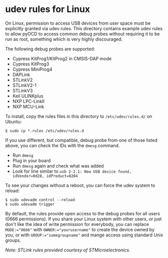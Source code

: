 udev rules for Linux
====================

On Linux, permission to access USB devices from user space must be explicitly granted
via udev rules. This directory contains example udev rules to allow pyOCD to access common
debug probes without requiring it to be run as root, something which is very highly
discouraged.

The following debug probes are supported:

- Cypress KitProg1/KitProg2 in CMSIS-DAP mode
- Cypress KitProg3
- Cypress MiniProg4
- DAPLink
- STLinkV2
- STLinkV2-1
- STLinkV3
- Keil ULINKplus
- NXP LPC-LinkII
- NXP MCU-Link


To install, copy the rules files in this directory to `/etc/udev/rules.d/` on Ubuntu:

```
$ sudo cp *.rules /etc/udev/rules.d
```

If you use different, but compatible, debug probe from one of those listed above, you can check the
IDs with the ``dmesg`` command.

   -  Run ``dmesg``
   -  Plug in your board
   -  Run ``dmesg`` again and check what was added
   -  Look for line similar to ``usb 2-2.1: New USB device found, idVendor=0d28, idProduct=0204``


To see your changes without a reboot, you can force the udev system to reload:

```
$ sudo udevadm control --reload
$ sudo udevadm trigger
```

By default, the rules provide open access to the debug probes for all users (0666 permissions).
If you share your Linux system with other users, or just don't like the idea of write permission
for everybody, you can replace `MODE:="0666"` with `OWNER:="yourusername"` to create the device
owned by you, or with `GROUP:="somegroupname"` and mange access using standard Unix groups.

_Note: STLink rules provided courtesy of STMicroelectronics._
